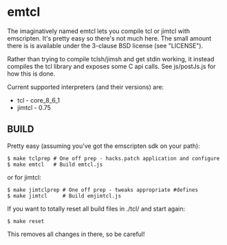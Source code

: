 emtcl
=====

The imaginatively named emtcl lets you compile tcl or jimtcl with emscripten. It's pretty easy so there's not much here. The small amount there is is available under the 3-clause BSD license (see "LICENSE").

Rather than trying to compile tclsh/jimsh and get stdin working, it instead compiles the tcl library and exposes some C api calls. See js/postJs.js for how this is done.

Current supported interpreters (and their versions) are:
 - tcl - core\_8\_6\_1
 - jimtcl - 0.75

BUILD
-----

Pretty easy (assuming you've got the emscripten sdk on your path):

    $ make tclprep # One off prep - hacks.patch application and configure
    $ make emtcl   # Build emtcl.js

or for jimtcl:

    $ make jimtclprep # One off prep - tweaks appropriate #defines
    $ make jimtcl     # Build emjimtcl.js

If you want to totally reset all build files in ./tcl/ and start again:

    $ make reset

This removes all changes in there, so be careful!
